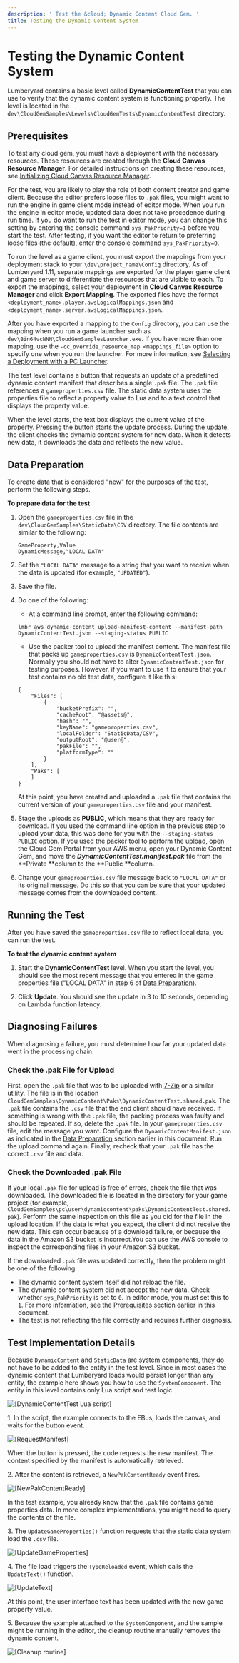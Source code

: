 ```yaml
---
description: ' Test the &cloud; Dynamic Content Cloud Gem. '
title: Testing the Dynamic Content System
---
```

# Testing the Dynamic Content System<a name="cloud-canvas-cloud-gem-dc-testing"></a>

Lumberyard contains a basic level called **DynamicContentTest** that you can use to verify that the dynamic content system is functioning properly\. The level is located in the `dev\CloudGemSamples\Levels\CloudGemTests\DynamicContentTest` directory\.

## Prerequisites<a name="cloud-canvas-cloud-gem-dc-testing-prerequisites"></a>

To test any cloud gem, you must have a deployment with the necessary resources\. These resources are created through the **Cloud Canvas Resource Manager**\. For detailed instructions on creating these resources, see [Initializing Cloud Canvas Resource Manager](/docs/userguide/gems/cloud-canvas/ui-rm-initialize.md)\.

For the test, you are likely to play the role of both content creator and game client\. Because the editor prefers loose files to `.pak` files, you might want to run the engine in game client mode instead of editor mode\. When you run the engine in editor mode, updated data does not take precedence during run time\. If you do want to run the test in editor mode, you can change this setting by entering the console command `sys_PakPriority=1` before you start the test\. After testing, if you want the editor to return to preferring loose files \(the default\), enter the console command `sys_PakPriority=0`\.

To run the level as a game client, you must export the mappings from your deployment stack to your `\dev\project_name\Config` directory\. As of Lumberyard 1\.11, separate mappings are exported for the player game client and game server to differentiate the resources that are visible to each\. To export the mappings, select your deployment in **Cloud Canvas Resource Manager** and click **Export Mapping**\. The exported files have the format `<deployment_name>.player.awsLogicalMappings.json` and `<deployment_name>.server.awsLogicalMappings.json`\.

 After you have exported a mapping to the `Config` directory, you can use the mapping when you run a game launcher such as `dev\Bin64vcNNN\CloudGemSamplesLauncher.exe`\. If you have more than one mapping, use the `-cc_override_resource_map <mappings_file>` option to specify one when you run the launcher\. For more information, see [Selecting a Deployment with a PC Launcher](/docs/userguide/gems/cloud-canvas/testing-different-mappings.md#cloud-canvas-testing-different-mappings-selecting-a-deployment-pc-launcher)\.

The test level contains a button that requests an update of a predefined dynamic content manifest that describes a single `.pak` file\. The `.pak` file references a `gameproperties.csv` file\. The static data system uses the properties file to reflect a property value to Lua and to a text control that displays the property value\.

When the level starts, the text box displays the current value of the property\. Pressing the button starts the update process\. During the update, the client checks the dynamic content system for new data\. When it detects new data, it downloads the data and reflects the new value\.

## Data Preparation<a name="cloud-canvas-cloud-gem-dc-testing-data-preparation"></a>

To create data that is considered "new" for the purposes of the test, perform the following steps\.

**To prepare data for the test**

1. Open the `gameproperties.csv` file in the `dev\CloudGemSamples\StaticData\CSV` directory\. The file contents are similar to the following:

   ```
   GameProperty,Value
   DynamicMessage,"LOCAL DATA"
   ```

1. Set the `"LOCAL DATA"` message to a string that you want to receive when the data is updated \(for example, `"UPDATED"`\)\.

1. Save the file\.

1. Do one of the following:
   + At a command line prompt, enter the following command:

   ```
   lmbr_aws dynamic-content upload-manifest-content --manifest-path DynamicContentTest.json --staging-status PUBLIC 
   ```
   + Use the packer tool to upload the manifest content\. The manifest file that packs up `gameproperties.csv` is `DynamicContentTest.json`\. Normally you should not have to alter `DynamicContentTest.json` for testing purposes\. However, if you want to use it to ensure that your test contains no old test data, configure it like this:

   ```
   {
       "Files": [
           {
               "bucketPrefix": "",
               "cacheRoot": "@assets@",
               "hash": "",
               "keyName": "gameproperties.csv",
               "localFolder": "StaticData/CSV",
               "outputRoot": "@user@",
               "pakFile": "",
               "platformType": ""
           }
       ],
       "Paks": [
       ]
   }
   ```

   At this point, you have created and uploaded a `.pak` file that contains the current version of your `gameproperties.csv` file and your manifest\. 

1. Stage the uploads as **PUBLIC**, which means that they are ready for download\. If you used the command line option in the previous step to upload your data, this was done for you with the `--staging-status PUBLIC` option\. If you used the packer tool to perform the upload, open the Cloud Gem Portal from your AWS menu, open your Dynamic Content Gem, and move the ***DynamicContentTest\.manifest\.pak*** file from the **Private **column to the **Public **column\.

1. Change your `gameproperties.csv` file message back to `"LOCAL DATA"` or its original message\. Do this so that you can be sure that your updated message comes from the downloaded content\.

## Running the Test<a name="cloud-canvas-cloud-gem-dc-testing-run-the-test"></a>

After you have saved the `gameproperties.csv` file to reflect local data, you can run the test\.

**To test the dynamic content system**

1. Start the **DynamicContentTest** level\. When you start the level, you should see the most recent message that you entered in the game properties file \("LOCAL DATA" in step 6 of [Data Preparation](#cloud-canvas-cloud-gem-dc-testing-data-preparation)\)\. 

1. Click **Update**\. You should see the update in 3 to 10 seconds, depending on Lambda function latency\.

## Diagnosing Failures<a name="cloud-canvas-cloud-gem-dc-testing-diagnosing-failures"></a>

When diagnosing a failure, you must determine how far your updated data went in the processing chain\.

### Check the \.pak File for Upload<a name="cloud-canvas-cloud-gem-dc-testing-check-the-pak-file-for-upload"></a>

First, open the `.pak` file that was to be uploaded with [7\-Zip](http://www.7-zip.org/) or a similar utility\. The file is in the location `CloudGemSamples\DynamicContent\Paks\DynamicContentTest.shared.pak`\. The `.pak` file contains the `.csv` file that the end client should have received\. If something is wrong with the `.pak` file, the packing process was faulty and should be repeated\. If so, delete the `.pak` file\. In your `gameproperties.csv` file, edit the message you want\. Configure the `DynamicContentManifest.json` as indicated in the [Data Preparation](#cloud-canvas-cloud-gem-dc-testing-data-preparation) section earlier in this document\. Run the upload command again\. Finally, recheck that your `.pak` file has the correct `.csv` file and data\.

### Check the Downloaded \.pak File<a name="cloud-canvas-cloud-gem-dc-testing-check-the-downloaded-pak-file"></a>

If your local `.pak` file for upload is free of errors, check the file that was downloaded\. The downloaded file is located in the directory for your game project \(for example, `CloudGemSamples\pc\user\dynamiccontent\paks\DynamicContentTest.shared.pak`\)\. Perform the same inspection on this file as you did for the file in the upload location\. If the data is what you expect, the client did not receive the new data\. This can occur because of a download failure, or because the data in the Amazon S3 bucket is incorrect\.You can use the AWS console to inspect the corresponding files in your Amazon S3 bucket\.

If the downloaded `.pak` file was updated correctly, then the problem might be one of the following:
+ The dynamic content system itself did not reload the file\.
+ The dynamic content system did not accept the new data\. Check whether `sys_PakPriority` is set to `0`\. In editor mode, you must set this to `1`\. For more information, see the [Prerequisites](#cloud-canvas-cloud-gem-dc-testing-prerequisites) section earlier in this document\.
+ The test is not reflecting the file correctly and requires further diagnosis\.

## Test Implementation Details<a name="cloud-canvas-cloud-gem-dc-testing-test-implementation-details"></a>

Because `DynamicContent` and `StaticData` are system components, they do not have to be added to the entity in the test level\. Since in most cases the dynamic content that Lumberyard loads would persist longer than any entity, the example here shows you how to use the `SystemComponent`\. The entity in this level contains only Lua script and test logic\.

![\[DynamicContentTest Lua script\]](/images/userguide/cloud_canvas/cloud-canvas-cloud-gem-dc-testing-1.png)

1\. In the script, the example connects to the EBus, loads the canvas, and waits for the button event\.

![\[RequestManifest\]](/images/userguide/cloud_canvas/cloud-canvas-cloud-gem-dc-testing-2.png)

When the button is pressed, the code requests the new manifest\. The content specified by the manifest is automatically retrieved\.

2\. After the content is retrieved, a `NewPakContentReady` event fires\.

![\[NewPakContentReady\]](/images/userguide/cloud_canvas/cloud-canvas-cloud-gem-dc-testing-3.png)

In the test example, you already know that the `.pak` file contains game properties data\. In more complex implementations, you might need to query the contents of the file\.

3\. The `UpdateGameProperties()` function requests that the static data system load the `.csv` file\.

![\[UpdateGameProperties\]](/images/userguide/cloud_canvas/cloud-canvas-cloud-gem-dc-testing-4.png)

4\. The file load triggers the `TypeReloaded` event, which calls the `UpdateText()` function\.

![\[UpdateText\]](/images/userguide/cloud_canvas/cloud-canvas-cloud-gem-dc-testing-5.png)

At this point, the user interface text has been updated with the new game property value\.

5\. Because the example attached to the `SystemComponent`, and the sample might be running in the editor, the cleanup routine manually removes the dynamic content\.

![\[Cleanup routine\]](/images/userguide/cloud_canvas/cloud-canvas-cloud-gem-dc-testing-6.png)